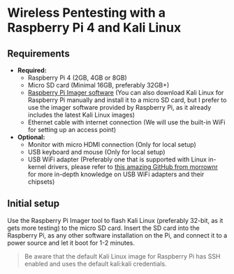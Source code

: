 # Wireless Pentesting with a Raspberry Pi 4 and Kali Linux
## Requirements
- **Required:**
  - Raspberry Pi 4 (2GB, 4GB or 8GB)
  - Micro SD card (Minimal 16GB, preferably 32GB+)
  - [Raspberry Pi Imager software](https://www.raspberrypi.com/software/) (You can also download Kali Linux for Raspberry Pi manually and install it to a micro SD card, but I prefer to use the imager software provided by Raspberry Pi, as it already includes the latest Kali Linux images)
  - Ethernet cable with internet connection (We will use the built-in WiFi for setting up an access point)
- **Optional:**
  - Monitor with micro HDMI connection (Only for local setup)
  - USB keyboard and mouse (Only for local setup)
  - USB WiFi adapter (Preferably one that is supported with Linux in-kernel drivers, please refer to [this amazing GitHub from morrownr](https://github.com/morrownr/USB-WiFi/blob/main/home/USB_WiFi_Adapters_that_are_supported_with_Linux_in-kernel_drivers.md) for more in-depth knowledge on USB WiFi adapters and their chipsets)

## Initial setup
Use the Raspberry Pi Imager tool to flash Kali Linux (preferably 32-bit, as it gets more testing) to the micro SD card.
Insert the SD card into the Raspberry Pi, as any other software installation on the Pi, and connect it to a power source and let it boot for 1-2 minutes.

> Be aware that the default Kali Linux image for Raspberry Pi has SSH enabled and uses the default kali:kali credentials.


